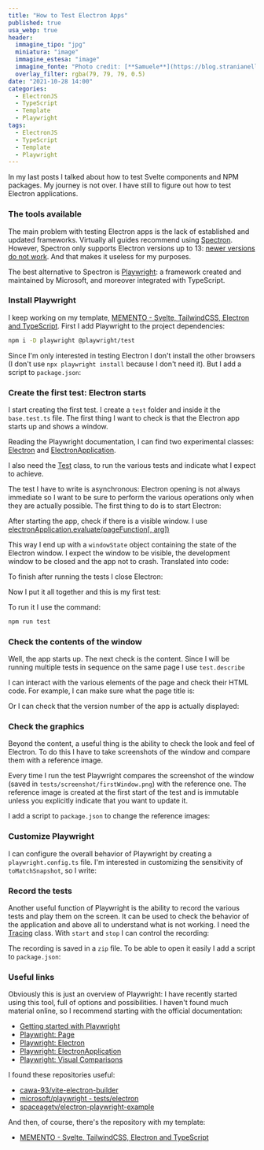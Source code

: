 ```yaml
---
title: "How to Test Electron Apps"
published: true
usa_webp: true
header:
  immagine_tipo: "jpg"
  miniatura: "image"
  immagine_estesa: "image"
  immagine_fonte: "Photo credit: [**Samuele**](https://blog.stranianelli.com/)"
  overlay_filter: rgba(79, 79, 79, 0.5)
date: "2021-10-28 14:00"
categories:
  - ElectronJS
  - TypeScript
  - Template
  - Playwright
tags:
  - ElectronJS
  - TypeScript
  - Template
  - Playwright
---
```


In my last posts I talked about how to test Svelte components and NPM packages. My journey is not over. I have still to figure out how to test Electron applications.

### The tools available

The main problem with testing Electron apps is the lack of established and updated frameworks. Virtually all guides recommend using [Spectron](https://www.electronjs.org/spectron). However, Spectron only supports Electron versions up to 13: [newer versions do not work](https://github.com/electron-userland/spectron/issues/896). And that makes it useless for my purposes.

The best alternative to Spectron is [Playwright](https://playwright.dev/): a framework created and maintained by Microsoft, and moreover integrated with TypeScript.

### Install Playwright

I keep working on my template, [MEMENTO - Svelte, TailwindCSS, Electron and TypeScript](https://github.com/el3um4s/memento-svelte-electron-typescript). First I add Playwright to the project dependencies:

```bash
npm i -D playwright @playwright/test
```

Since I'm only interested in testing Electron I don't install the other browsers (I don't use `npx playwright install` because I don't need it). But I add a script to `package.json`:

<script src="https://gist.github.com/el3um4s/ca5415e2d4db9121a5bcb4f52fa8dd33.js"></script>

### Create the first test: Electron starts

I start creating the first test. I create a `test` folder and inside it the `base.test.ts` file. The first thing I want to check is that the Electron app starts up and shows a window.

Reading the Playwright documentation, I can find two experimental classes: [Electron](https://playwright.dev/docs/api/class-electron/) and [ElectronApplication](https://playwright.dev/docs/api/class-electronapplication).

I also need the [Test](https://playwright.dev/docs/api/class-test/) class, to run the various tests and indicate what I expect to achieve.

<script src="https://gist.github.com/el3um4s/904abdc16f86a72111d204a320f148f5.js"></script>

The test I have to write is asynchronous: Electron opening is not always immediate so I want to be sure to perform the various operations only when they are actually possible. The first thing to do is to start Electron:

<script src="https://gist.github.com/el3um4s/58467e244c10275479ad931c02e744e0.js"></script>

After starting the app, check if there is a visible window. I use [electronApplication.evaluate(pageFunction[, arg])](https://playwright.dev/docs/api/class-electronapplication#electron-application-evaluate)

<script src="https://gist.github.com/el3um4s/64990fcd4c3dcd5f3f4e1c8be4d428b7.js"></script>

This way I end up with a `windowState` object containing the state of the Electron window. I expect the window to be visible, the development window to be closed and the app not to crash. Translated into code:

<script src="https://gist.github.com/el3um4s/d423ef55326ef6310b2e8ce66833f9e3.js"></script>

To finish after running the tests I close Electron:

<script src="https://gist.github.com/el3um4s/3e1f0fce9a06a4206bea218df568df6d.js"></script>

Now I put it all together and this is my first test:

<script src="https://gist.github.com/el3um4s/9bc6fc06d8726ea9aabb7f570e0332b9.js"></script>

To run it I use the command:

```bash
npm run test
```

### Check the contents of the window

Well, the app starts up. The next check is the content. Since I will be running multiple tests in sequence on the same page I use `test.describe`

<script src="https://gist.github.com/el3um4s/615c5a669d50aa1572d9cb733e13db71.js"></script>

I can interact with the various elements of the page and check their HTML code. For example, I can make sure what the page title is:

<script src="https://gist.github.com/el3um4s/164a153b7097ca53ecd4904e12721bbd.js"></script>

Or I can check that the version number of the app is actually displayed:

<script src="https://gist.github.com/el3um4s/98475c5449875b0a298c70bb2eb97a0e.js"></script>

### Check the graphics

Beyond the content, a useful thing is the ability to check the look and feel of Electron. To do this I have to take screenshots of the window and compare them with a reference image.

<script src="https://gist.github.com/el3um4s/ae44bf6004c2673e770d3a96c5594ab0.js"></script>

Every time I run the test Playwright compares the screenshot of the window (saved in `tests/screenshot/firstWindow.png`) with the reference one. The reference image is created at the first start of the test and is immutable unless you explicitly indicate that you want to update it.

I add a script to `package.json` to change the reference images:

<script src="https://gist.github.com/el3um4s/2037cd67cd89ec88948c647119775551.js"></script>

### Customize Playwright

I can configure the overall behavior of Playwright by creating a `playwright.config.ts` file. I'm interested in customizing the sensitivity of `toMatchSnapshot`, so I write:

<script src="https://gist.github.com/el3um4s/f8b1f510ff9770c962e835ba0a3c3c0d.js"></script>

### Record the tests

Another useful function of Playwright is the ability to record the various tests and play them on the screen. It can be used to check the behavior of the application and above all to understand what is not working. I need the [Tracing](https://playwright.dev/docs/api/class-tracing) class. With `start` and `stop` I can control the recording:

<script src="https://gist.github.com/el3um4s/d16111e7d2112963f38dba7ca76c3577.js"></script>

The recording is saved in a `zip` file. To be able to open it easily I add a script to `package.json`:

<script src="https://gist.github.com/el3um4s/4a4ac6a918fb1d74eb6c04e5bb5a5f32.js"></script>

### Useful links

Obviously this is just an overview of Playwright: I have recently started using this tool, full of options and possibilities. I haven't found much material online, so I recommend starting with the official documentation:

- [Getting started with Playwright](https://playwright.dev/docs/intro/)
- [Playwright: Page](https://playwright.dev/docs/api/class-page)
- [Playwright: Electron](https://playwright.dev/docs/api/class-electron/)
- [Playwright: ElectronApplication](https://playwright.dev/docs/api/class-electronapplication)
- [Playwright: Visual Comparisons](https://playwright.dev/docs/test-snapshots/)

I found these repositories useful:

- [cawa-93/vite-electron-builder](https://github.com/cawa-93/vite-electron-builder/blob/7d2df55fd8a0b3a803963d62558f719c9034ba2a/tests/app.spec.js)
- [microsoft/playwright - tests/electron](https://github.com/microsoft/playwright/tree/master/tests/electron)
- [spaceagetv/electron-playwright-example](https://github.com/spaceagetv/electron-playwright-example)

And then, of course, there's the repository with my template:

- [MEMENTO - Svelte, TailwindCSS, Electron and TypeScript](https://github.com/el3um4s/memento-svelte-electron-typescript)
